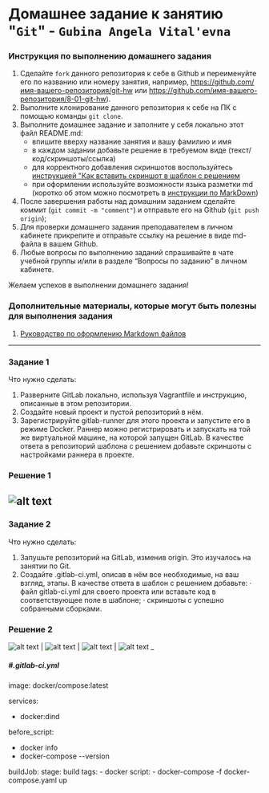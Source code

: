 # Домашнее задание к занятию "`Git`" - `Gubina Angela Vital'evna`


### Инструкция по выполнению домашнего задания

   1. Сделайте `fork` данного репозитория к себе в Github и переименуйте его по названию или номеру занятия, например, https://github.com/имя-вашего-репозитория/git-hw или  https://github.com/имя-вашего-репозитория/8-01-git-hw).
   2. Выполните клонирование данного репозитория к себе на ПК с помощью команды `git clone`.
   3. Выполните домашнее задание и заполните у себя локально этот файл README.md:
      - впишите вверху название занятия и вашу фамилию и имя
      - в каждом задании добавьте решение в требуемом виде (текст/код/скриншоты/ссылка)
      - для корректного добавления скриншотов воспользуйтесь [инструкцией "Как вставить скриншот в шаблон с решением](https://github.com/netology-code/sys-pattern-homework/blob/main/screen-instruction.md)
      - при оформлении используйте возможности языка разметки md (коротко об этом можно посмотреть в [инструкции  по MarkDown](https://github.com/netology-code/sys-pattern-homework/blob/main/md-instruction.md))
   4. После завершения работы над домашним заданием сделайте коммит (`git commit -m "comment"`) и отправьте его на Github (`git push origin`);
   5. Для проверки домашнего задания преподавателем в личном кабинете прикрепите и отправьте ссылку на решение в виде md-файла в вашем Github.
   6. Любые вопросы по выполнению заданий спрашивайте в чате учебной группы и/или в разделе “Вопросы по заданию” в личном кабинете.
   
Желаем успехов в выполнении домашнего задания!
   
### Дополнительные материалы, которые могут быть полезны для выполнения задания

1. [Руководство по оформлению Markdown файлов](https://gist.github.com/Jekins/2bf2d0638163f1294637#Code)

---

### Задание 1

Что нужно сделать:
1.	Разверните GitLab локально, используя Vagrantfile и инструкцию, описанные в этом репозитории.
2.	Создайте новый проект и пустой репозиторий в нём.
3.	Зарегистрируйте gitlab-runner для этого проекта и запустите его в режиме Docker. Раннер можно регистрировать и запускать на той же виртуальной машине, на которой запущен GitLab.
В качестве ответа в репозиторий шаблона с решением добавьте скриншоты с настройками раннера в проекте.

### Решение 1
![alt text](https://github.com/GubinaAV/8-03-hw/blob/main/img/01.png)
---

### Задание 2

Что нужно сделать:
1.	Запушьте репозиторий на GitLab, изменив origin. Это изучалось на занятии по Git.
2.	Создайте .gitlab-ci.yml, описав в нём все необходимые, на ваш взгляд, этапы.
В качестве ответа в шаблон с решением добавьте:
·	файл gitlab-ci.yml для своего проекта или вставьте код в соответствующее поле в шаблоне;
·	скриншоты с успешно собранными сборками.

### Решение 2
![alt text](https://github.com/GubinaAV/8-03-hw/blob/main/img/02.png)
|
![alt text](https://github.com/GubinaAV/8-03-hw/blob/main/img/03.png)
|
![alt text](https://github.com/GubinaAV/8-03-hw/blob/main/img/04.png)
|
![alt text](https://github.com/GubinaAV/8-03-hw/blob/main/img/05.png)
_
##### #.gitlab-ci.yml
image: docker/compose:latest

services:
  - docker:dind

before_script:
  - docker info
  - docker-compose --version

buildJob:
  stage: build
  tags:
    - docker
  script:
    - docker-compose -f docker-compose.yaml up

